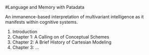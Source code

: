 #Language and Memory with Patadata

An immanence-based interpretation of multivariant intelligence as it manifests within cognitive systems. 

1. Introduction 
2. Chapter 1: A Calling on of Conceptual Schemes
3. Chapter 2: A Brief History of Cartesian Modeling
4. Chapter 3: ...
